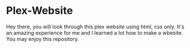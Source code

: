 # Plex-Website
Hey there, you will look through this plex website using html, css only. It's an amazing  experience for me and I learned a lot how to make a wbesite. You may enjoy this repository.
